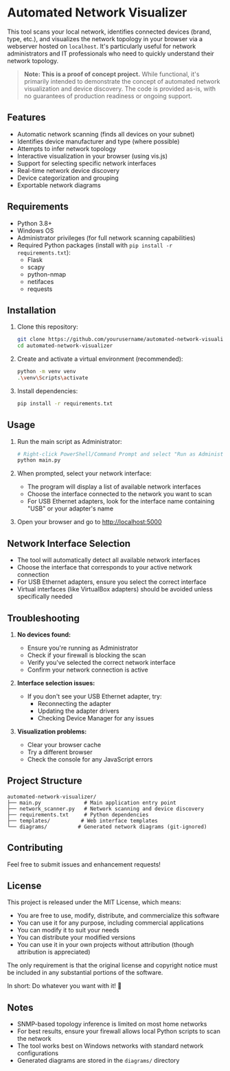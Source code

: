 # Automated Network Visualizer

This tool scans your local network, identifies connected devices (brand, type, etc.), and visualizes the network topology in your browser via a webserver hosted on `localhost`. It's particularly useful for network administrators and IT professionals who need to quickly understand their network topology.

> **Note: This is a proof of concept project.** While functional, it's primarily intended to demonstrate the concept of automated network visualization and device discovery. The code is provided as-is, with no guarantees of production readiness or ongoing support.

## Features
- Automatic network scanning (finds all devices on your subnet)
- Identifies device manufacturer and type (where possible)
- Attempts to infer network topology
- Interactive visualization in your browser (using vis.js)
- Support for selecting specific network interfaces
- Real-time network device discovery
- Device categorization and grouping
- Exportable network diagrams

## Requirements
- Python 3.8+
- Windows OS
- Administrator privileges (for full network scanning capabilities)
- Required Python packages (install with `pip install -r requirements.txt`):
  - Flask
  - scapy
  - python-nmap
  - netifaces
  - requests

## Installation
1. Clone this repository:
   ```sh
   git clone https://github.com/yourusername/automated-network-visualizer.git
   cd automated-network-visualizer
   ```

2. Create and activate a virtual environment (recommended):
   ```sh
   python -m venv venv
   .\venv\Scripts\activate
   ```

3. Install dependencies:
   ```sh
   pip install -r requirements.txt
   ```

## Usage
1. Run the main script as Administrator:
   ```sh
   # Right-click PowerShell/Command Prompt and select "Run as Administrator"
   python main.py
   ```

2. When prompted, select your network interface:
   - The program will display a list of available network interfaces
   - Choose the interface connected to the network you want to scan
   - For USB Ethernet adapters, look for the interface name containing "USB" or your adapter's name

3. Open your browser and go to [http://localhost:5000](http://localhost:5000)

## Network Interface Selection
- The tool will automatically detect all available network interfaces
- Choose the interface that corresponds to your active network connection
- For USB Ethernet adapters, ensure you select the correct interface
- Virtual interfaces (like VirtualBox adapters) should be avoided unless specifically needed

## Troubleshooting
1. **No devices found:**
   - Ensure you're running as Administrator
   - Check if your firewall is blocking the scan
   - Verify you've selected the correct network interface
   - Confirm your network connection is active

2. **Interface selection issues:**
   - If you don't see your USB Ethernet adapter, try:
     - Reconnecting the adapter
     - Updating the adapter drivers
     - Checking Device Manager for any issues

3. **Visualization problems:**
   - Clear your browser cache
   - Try a different browser
   - Check the console for any JavaScript errors

## Project Structure
```
automated-network-visualizer/
├── main.py              # Main application entry point
├── network_scanner.py   # Network scanning and device discovery
├── requirements.txt     # Python dependencies
├── templates/          # Web interface templates
└── diagrams/          # Generated network diagrams (git-ignored)
```

## Contributing
Feel free to submit issues and enhancement requests!

## License
This project is released under the MIT License, which means:

- You are free to use, modify, distribute, and commercialize this software
- You can use it for any purpose, including commercial applications
- You can modify it to suit your needs
- You can distribute your modified versions
- You can use it in your own projects without attribution (though attribution is appreciated)

The only requirement is that the original license and copyright notice must be included in any substantial portions of the software.

In short: Do whatever you want with it! 🚀

## Notes
- SNMP-based topology inference is limited on most home networks
- For best results, ensure your firewall allows local Python scripts to scan the network
- The tool works best on Windows networks with standard network configurations
- Generated diagrams are stored in the `diagrams/` directory 